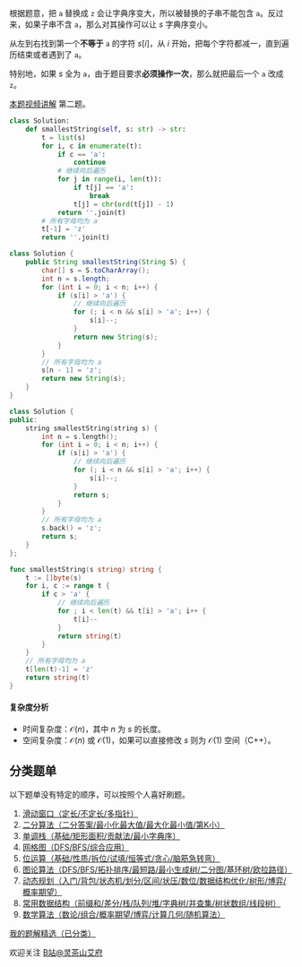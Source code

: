 根据题意，把 $\texttt{a}$ 替换成 $\texttt{z}$ 会让字典序变大，所以被替换的子串不能包含 $\texttt{a}$。反过来，如果子串不含 $\texttt{a}$，那么对其操作可以让 $s$ 字典序变小。

从左到右找到第一个**不等于** $\texttt{a}$ 的字符 $s[i]$，从 $i$ 开始，把每个字符都减一，直到遍历结束或者遇到了 $\texttt{a}$。

特别地，如果 $s$ 全为 $\texttt{a}$，由于题目要求**必须操作一次**，那么就把最后一个 $\texttt{a}$ 改成 $\texttt{z}$。

[本题视频讲解](https://www.bilibili.com/video/BV15V4y1m7Sb/) 第二题。

```py [sol-Python3]
class Solution:
    def smallestString(self, s: str) -> str:
        t = list(s)
        for i, c in enumerate(t):
            if c == 'a':
                continue
            # 继续向后遍历
            for j in range(i, len(t)):
                if t[j] == 'a':
                    break
                t[j] = chr(ord(t[j]) - 1)
            return ''.join(t)
        # 所有字母均为 a
        t[-1] = 'z'
        return ''.join(t)
```

```java [sol-Java]
class Solution {
    public String smallestString(String S) {
        char[] s = S.toCharArray();
        int n = s.length;
        for (int i = 0; i < n; i++) {
            if (s[i] > 'a') {
                // 继续向后遍历
                for (; i < n && s[i] > 'a'; i++) {
                    s[i]--;
                }
                return new String(s);
            }
        }
        // 所有字母均为 a
        s[n - 1] = 'z';
        return new String(s);
    }
}
```

```cpp [sol-C++]
class Solution {
public:
    string smallestString(string s) {
        int n = s.length();
        for (int i = 0; i < n; i++) {
            if (s[i] > 'a') {
                // 继续向后遍历
                for (; i < n && s[i] > 'a'; i++) {
                    s[i]--;
                }
                return s;
            }
        }
        // 所有字母均为 a
        s.back() = 'z';
        return s;
    }
};
```

```go [sol-Go]
func smallestString(s string) string {
    t := []byte(s)
    for i, c := range t {
        if c > 'a' {
            // 继续向后遍历
            for ; i < len(t) && t[i] > 'a'; i++ {
                t[i]--
            }
            return string(t)
        }
    }
    // 所有字母均为 a
    t[len(t)-1] = 'z'
    return string(t)
}
```

#### 复杂度分析

- 时间复杂度：$\mathcal{O}(n)$，其中 $n$ 为 $s$ 的长度。
- 空间复杂度：$\mathcal{O}(n)$ 或 $\mathcal{O}(1)$，如果可以直接修改 $s$ 则为 $\mathcal{O}(1)$ 空间（C++）。

## 分类题单

以下题单没有特定的顺序，可以按照个人喜好刷题。

1. [滑动窗口（定长/不定长/多指针）](https://leetcode.cn/circle/discuss/0viNMK/)
2. [二分算法（二分答案/最小化最大值/最大化最小值/第K小）](https://leetcode.cn/circle/discuss/SqopEo/)
3. [单调栈（基础/矩形面积/贡献法/最小字典序）](https://leetcode.cn/circle/discuss/9oZFK9/)
4. [网格图（DFS/BFS/综合应用）](https://leetcode.cn/circle/discuss/YiXPXW/)
5. [位运算（基础/性质/拆位/试填/恒等式/贪心/脑筋急转弯）](https://leetcode.cn/circle/discuss/dHn9Vk/)
6. [图论算法（DFS/BFS/拓扑排序/最短路/最小生成树/二分图/基环树/欧拉路径）](https://leetcode.cn/circle/discuss/01LUak/)
7. [动态规划（入门/背包/状态机/划分/区间/状压/数位/数据结构优化/树形/博弈/概率期望）](https://leetcode.cn/circle/discuss/tXLS3i/)
8. [常用数据结构（前缀和/差分/栈/队列/堆/字典树/并查集/树状数组/线段树）](https://leetcode.cn/circle/discuss/mOr1u6/)
9. [数学算法（数论/组合/概率期望/博弈/计算几何/随机算法）](https://leetcode.cn/circle/discuss/IYT3ss/)

[我的题解精选（已分类）](https://github.com/EndlessCheng/codeforces-go/blob/master/leetcode/SOLUTIONS.md)

欢迎关注 [B站@灵茶山艾府](https://space.bilibili.com/206214)

